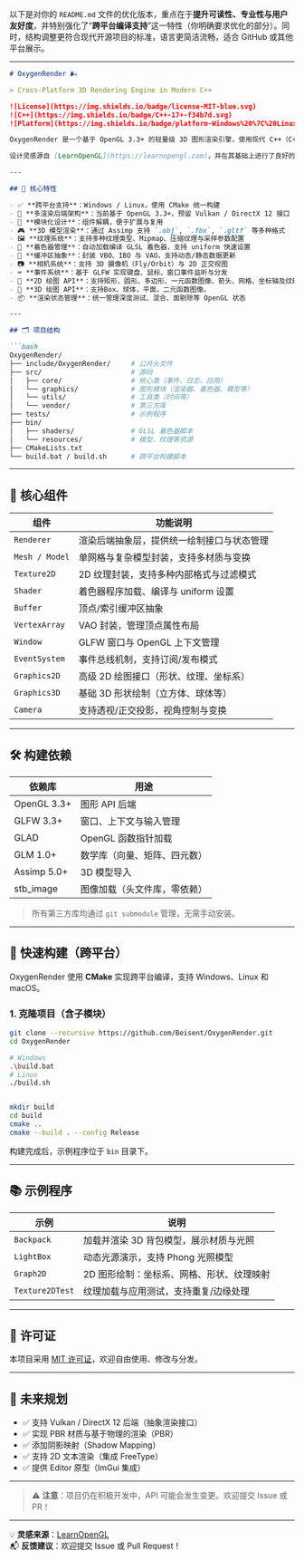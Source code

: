 以下是对你的 `README.md` 文件的优化版本，重点在于**提升可读性、专业性与用户友好度**，并特别强化了“**跨平台编译支持**”这一特性（你明确要求优化的部分）。同时，结构调整更符合现代开源项目的标准，语言更简洁流畅，适合 GitHub 或其他平台展示。

---

```markdown
# OxygenRender 🌬️

> Cross-Platform 3D Rendering Engine in Modern C++

![License](https://img.shields.io/badge/license-MIT-blue.svg)
![C++](https://img.shields.io/badge/C++-17+-f34b7d.svg)
![Platform](https://img.shields.io/badge/platform-Windows%20%7C%20Linux%20%7C%20macOS-lightgrey.svg)

OxygenRender 是一个基于 OpenGL 3.3+ 的轻量级 3D 图形渲染引擎，使用现代 C++（C++17）编写。该项目旨在为图形编程学习、原型开发和小型游戏项目提供简洁、模块化且易于扩展的基础架构。

设计灵感源自 [LearnOpenGL](https://learnopengl.com)，并在其基础上进行了良好的封装与功能拓展，强调清晰的代码结构与开发者体验。

---

## 🌟 核心特性

- ✅ **跨平台支持**：Windows / Linux，使用 CMake 统一构建
- 🔧 **多渲染后端架构**：当前基于 OpenGL 3.3+，预留 Vulkan / DirectX 12 接口
- 🧱 **模块化设计**：组件解耦，便于扩展与复用
- 🎮 **3D 模型渲染**：通过 Assimp 支持 `.obj`, `.fbx`, `.gltf` 等多种格式
- 🖼️ **纹理系统**：支持多种纹理类型、Mipmap、压缩纹理与采样参数配置
- 🧠 **着色器管理**：自动加载编译 GLSL 着色器，支持 uniform 快速设置
- 🔋 **缓冲区抽象**：封装 VBO、IBO 与 VAO，支持动态/静态数据更新
- 📷 **相机系统**：支持 3D 摄像机（Fly/Orbit）与 2D 正交视图
- ⌨️ **事件系统**：基于 GLFW 实现键盘、鼠标、窗口事件监听与分发
- 🎨 **2D 绘图 API**：支持矩形、圆形、多边形、一元函数图像、箭头、网格、坐标轴及纹理映射
- 🎨 **3D 绘图 API**：支持Box、球体，平面，二元函数图像。
- 📦 **渲染状态管理**：统一管理深度测试、混合、面剔除等 OpenGL 状态

---

## 🗂 项目结构

```bash
OxygenRender/
├── include/OxygenRender/     # 公共头文件
├── src/                      # 源码
│   ├── core/                 # 核心类（事件、日志、应用）
│   └── graphics/             # 图形模块（渲染器、着色器、模型等）
│   └── utils/                # 工具类（时间等）
│   └── vendor/               # 第三方库
├── tests/                    # 示例程序
├── bin/
│   ├── shaders/              # GLSL 着色器脚本
│   └── resources/            # 模型、纹理等资源
├── CMakeLists.txt
└── build.bat / build.sh      # 跨平台构建脚本
```

---

## 🧰 核心组件

| 组件           | 功能说明                                   |
| -------------- | ------------------------------------------ |
| `Renderer`     | 渲染后端抽象层，提供统一绘制接口与状态管理 |
| `Mesh / Model` | 单网格与复杂模型封装，支持多材质与变换     |
| `Texture2D`    | 2D 纹理封装，支持多种内部格式与过滤模式    |
| `Shader`       | 着色器程序加载、编译与 uniform 设置        |
| `Buffer`       | 顶点/索引缓冲区抽象                        |
| `VertexArray`  | VAO 封装，管理顶点属性布局                 |
| `Window`       | GLFW 窗口与 OpenGL 上下文管理              |
| `EventSystem`  | 事件总线机制，支持订阅/发布模式            |
| `Graphics2D`   | 高级 2D 绘图接口（形状、纹理、坐标系）     |
| `Graphics3D`   | 基础 3D 形状绘制（立方体、球体等）         |
| `Camera`       | 支持透视/正交投影，视角控制与变换          |

---

## 🛠️ 构建依赖

| 依赖库      | 用途                         |
| ----------- | ---------------------------- |
| OpenGL 3.3+ | 图形 API 后端                |
| GLFW 3.3+   | 窗口、上下文与输入管理       |
| GLAD        | OpenGL 函数指针加载          |
| GLM 1.0+    | 数学库（向量、矩阵、四元数） |
| Assimp 5.0+ | 3D 模型导入                  |
| stb_image   | 图像加载（头文件库，零依赖） |

> 所有第三方库均通过 `git submodule` 管理，无需手动安装。

---

## 🚀 快速构建（跨平台）

OxygenRender 使用 **CMake** 实现跨平台编译，支持 Windows、Linux 和 macOS。

### 1. 克隆项目（含子模块）

```bash
git clone --recursive https://github.com/Beisent/OxygenRender.git
cd OxygenRender

# Windows
.\build.bat
# Linux
./build.sh


mkdir build
cd build
cmake ..
cmake --build . --config Release
```

构建完成后，示例程序位于 `bin` 目录下。

---

## 📚 示例程序

| 示例            | 说明                                      |
| --------------- | ----------------------------------------- |
| `Backpack`      | 加载并渲染 3D 背包模型，展示材质与光照    |
| `LightBox`      | 动态光源演示，支持 Phong 光照模型         |
| `Graph2D`       | 2D 图形绘制：坐标系、网格、形状、纹理映射 |
| `Texture2DTest` | 纹理加载与应用测试，支持重复/边缘处理     |

---

## 📄 许可证

本项目采用 [MIT 许可证](LICENSE)，欢迎自由使用、修改与分发。

---

## 🚧 未来规划

- ✅ 支持 Vulkan / DirectX 12 后端（抽象渲染接口）
- ✅ 实现 PBR 材质与基于物理的渲染（PBR）
- ✅ 添加阴影映射（Shadow Mapping）
- ✅ 支持 2D 文本渲染（集成 FreeType）
- ✅ 提供 Editor 原型（ImGui 集成）

---

> ⚠️ **注意**：项目仍在积极开发中，API 可能会发生变更。欢迎提交 Issue 或 PR！

---

💡 **灵感来源**：[LearnOpenGL](https://learnopengl.com)  
📬 **反馈建议**：欢迎提交 Issue 或 Pull Request！

```
